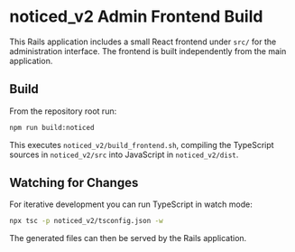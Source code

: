 # noticed_v2 Admin Frontend Build

This Rails application includes a small React frontend under `src/` for the
administration interface. The frontend is built independently from the main
application.

## Build

From the repository root run:

```bash
npm run build:noticed
```

This executes `noticed_v2/build_frontend.sh`, compiling the TypeScript sources in
`noticed_v2/src` into JavaScript in `noticed_v2/dist`.

## Watching for Changes

For iterative development you can run TypeScript in watch mode:

```bash
npx tsc -p noticed_v2/tsconfig.json -w
```

The generated files can then be served by the Rails application.

